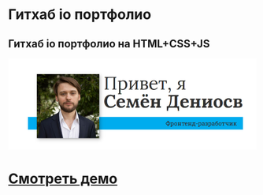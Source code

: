 # Гитхаб io портфолио

## Гитхаб io портфолио на HTML+CSS+JS

![Website Pic](/readmeImg.jpg)

# [Смотреть демо](https://samaelish.github.io)
